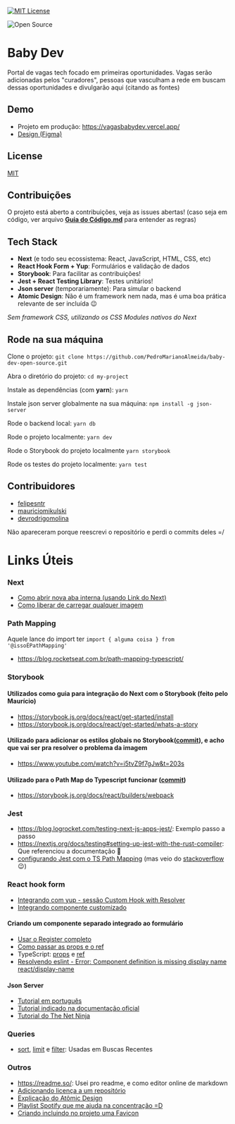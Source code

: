 [![MIT License](https://img.shields.io/badge/License-MIT-green.svg)](https://choosealicense.com/licenses/mit/)

![Open Source](https://img.shields.io/badge/Open%20Source-Contribua%20%F0%9F%98%8E-yellowgreen)

# Baby Dev

Portal de vagas tech focado em primeiras oportunidades. Vagas serão adicionadas pelos "curadores", pessoas que vasculham a rede em buscam dessas oportunidades e divulgarão aqui (citando as fontes)

## Demo

- Projeto em produção: <https://vagasbabydev.vercel.app/>
- [Design (Figma)](https://www.figma.com/file/mcsd2v0thC57nfBPxt1VAM/Baby-Dev?node-id=12%3A230)

## License

[MIT](https://choosealicense.com/licenses/mit/)

## Contribuições

O projeto está aberto a contribuições, veja as issues abertas!
(caso seja em código, ver arquivo [**Guia do Código.md**](https://github.com/PedroMarianoAlmeida/baby-dev-open-source/blob/main/Guia%20do%20C%C3%B3digo.md) para entender as regras)

## Tech Stack

- **Next** (e todo seu ecossistema: React, JavaScript, HTML, CSS, etc)
- **React Hook Form + Yup**: Formulários e validação de dados
- **Storybook**: Para facilitar as contribuições!
- **Jest + React Testing Library**: Testes unitários!
- **Json server** (temporariamente): Para simular o backend
- **Atomic Design**: Não é um framework nem nada, mas é uma boa prática relevante de ser incluída 😉

_Sem framework CSS, utilizando os CSS Modules nativos do Next_

## Rode na sua máquina

Clone o projeto: `git clone https://github.com/PedroMarianoAlmeida/baby-dev-open-source.git`

Abra o diretório do projeto: `cd my-project`

Instale as dependências (com **yarn**): `yarn`

Instale json server globalmente na sua máquina: `npm install -g json-server`

Rode o backend local: `yarn db`

Rode o projeto localmente: `yarn dev`

Rode o Storybook do projeto localmente `yarn storybook`

Rode os testes do projeto localmente: `yarn test`

## Contribuidores

- [felipesntr](https://github.com/felipesntr)
- [mauriciomikulski](https://github.com/mauriciomikulski)
- [devrodrigomolina](https://github.com/devrodrigomolina)

Não apareceram porque reescrevi o repositório e perdi o commits deles =/

# Links Úteis

### Next

- [Como abrir nova aba interna (usando Link do Next)](https://stackoverflow.com/a/71029662/12828114)
- [Como liberar de carregar qualquer imagem](https://stackoverflow.com/a/73951135/12828114)

### Path Mapping

Aquele lance do import ter `import { alguma coisa } from '@issoÉPathMapping'`

- <https://blog.rocketseat.com.br/path-mapping-typescript/>

### Storybook

#### Utilizados como guia para integração do Next com o Storybook (feito pelo Maurício)

- <https://storybook.js.org/docs/react/get-started/install>
- <https://storybook.js.org/docs/react/get-started/whats-a-story>

#### Utilizado para adicionar os estilos globais no Storybook([commit](https://github.com/PedroMarianoAlmeida/baby-dev-open-source/commit/8c7fc82b060510dc65500059ab2bf56863a3fe1d#diff-98b614e1838b171ee71c04450a8f1a562753193fb7d4f53a4de8b9b5a7e980ee)), e acho que vai ser pra resolver o problema da imagem

- <https://www.youtube.com/watch?v=i5tvZ9f7gJw&t=203s>

#### Utilizado para o Path Map do Typescript funcionar ([commit](https://github.com/PedroMarianoAlmeida/baby-dev-open-source/commit/29124a2a1ededd8194d412e9dd88b6525af5c968))

- <https://storybook.js.org/docs/react/builders/webpack>

### Jest

- <https://blog.logrocket.com/testing-next-js-apps-jest/>: Exemplo passo a passo
- <https://nextjs.org/docs/testing#setting-up-jest-with-the-rust-compiler>: Que referenciou a documentação 🤡
- [configurando Jest com o TS Path Mapping](https://jestjs.io/docs/configuration#modulenamemapper-objectstring-string--arraystring) (mas veio do [stackoverflow](https://stackoverflow.com/questions/52860868/typescript-paths-not-resolving-when-running-jest) 😉)

### React hook form

- [Integrando com yup - sessão Custom Hook with Resolver](https://react-hook-form.com/advanced-usage)
- [Integrando componente customizado](https://react-hook-form.com/api/usecontroller/controller)

#### Criando um componente separado integrado ao formulário

- [Usar o Register completo](https://react-hook-form.com/api/useform/register/)
- [Como passar as props e o ref](https://reactjs.org/docs/forwarding-refs.html)
- TypeScript: [props](https://dev.to/giselamd/creating-a-react-input-component-in-typescript-hai) e [ref](https://stackoverflow.com/questions/33796267/how-to-use-refs-in-react-with-typescript)
- [Resolvendo eslint - Error: Component definition is missing display name react/display-name](https://stackoverflow.com/a/43356103/12828114)

#### Json Server

- [Tutorial em português](https://www.fabricadecodigo.com/json-server/)
- [Tutorial indicado na documentação oficial](https://egghead.io/lessons/nodejs-creating-demo-apis-with-json-server)
- [Tutorial do The Net Ninja](https://www.youtube.com/playlist?list=PL4cUxeGkcC9i2v2ZqJgydXIcRq_ZizIdD)

### Queries

- [sort](https://github.com/typicode/json-server#slice), [limit](https://github.com/typicode/json-server#slice) e [filter](https://github.com/typicode/json-server#filter): Usadas em Buscas Recentes

### Outros

- <https://readme.so/>: Usei pro readme, e como editor online de markdown
- [Adicionando licença a um repositório](https://docs.github.com/en/communities/setting-up-your-project-for-healthy-contributions/adding-a-license-to-a-repository)
- [Explicação do Atômic Design](https://www.youtube.com/watch?v=XGPRyL7TXsk&t=159s)
- [Playlist Spotify que me ajuda na concentração =D](https://open.spotify.com/playlist/5O0m5JxHVsyBWTYW5yuR12)
- [Criando incluindo no projeto uma Favicon](https://dev.to/jcubic/favicon-for-next-js-and-typescript-9gk)
